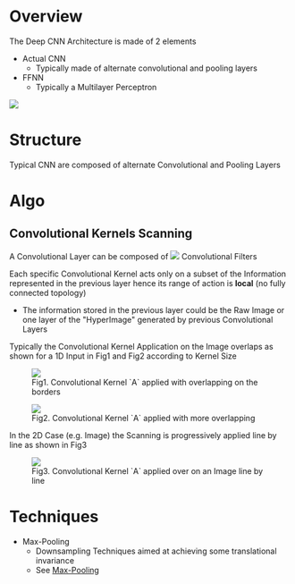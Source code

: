 
# Overview 

The Deep CNN Architecture is made of 2 elements 
- Actual CNN 
  - Typically made of alternate convolutional and pooling layers 
- FFNN 
  - Typically a Multilayer Perceptron 

<img src="http://www.lirmm.fr/~chaumont/images/CNN_ElectronicImaging2016.jpg"/>









# Structure 

Typical CNN are composed of alternate Convolutional and Pooling Layers  

# Algo 

## Convolutional Kernels Scanning 

A Convolutional Layer can be composed of <img src="http://quicklatex.com/cache3/e7/ql_dd891f5cf65a5a252b4c349ede0003e7_l3.png"/> Convolutional Filters 

Each specific Convolutional Kernel acts only on a subset of the Information represented in the previous layer hence its range of action is **local** (no fully connected topology)
- The information stored in the previous layer could be the Raw Image or one layer of the "HyperImage" generated by previous Convolutional Layers 


Typically the Convolutional Kernel Application on the Image overlaps as shown for a 1D Input in Fig1 and Fig2 according to Kernel Size 

<figure>
  <img src="http://colah.github.io/posts/2014-07-Conv-Nets-Modular/img/Conv-9-Conv2.png">
  <figcaption>Fig1. Convolutional Kernel `A` applied with overlapping on the borders</figcaption>
</figure>

<figure>
  <img src="http://colah.github.io/posts/2014-07-Conv-Nets-Modular/img/Conv-9-Conv3.png">
  <figcaption>Fig2. Convolutional Kernel `A` applied with more overlapping</figcaption>
</figure>



In the 2D Case (e.g. Image) the Scanning is progressively applied line by line as shown in Fig3 

<figure>
  <img src="https://static1.squarespace.com/static/55ff6aece4b0ad2d251b3fee/t/5669cf9525981d26f7d7e52f/1449774999525/Untitled.jpg?format=750w">
  <figcaption>Fig3. Convolutional Kernel `A` applied over on an Image line by line</figcaption>
</figure>


# Techniques 

- Max-Pooling 
  - Downsampling Techniques aimed at achieving some translational invariance 
  - See [Max-Pooling](pooling/readme.md) 


